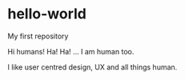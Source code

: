 # hello-world
My first repository

Hi humans! Ha! Ha! ... I am human too.

I like user centred design, UX and all things human.
